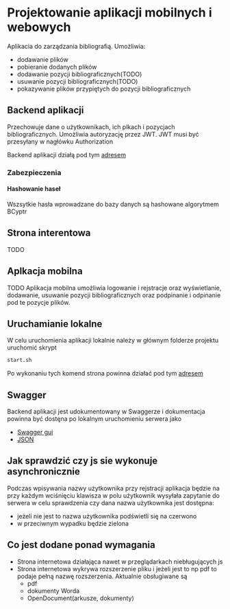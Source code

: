 # Projektowanie aplikacji mobilnych i webowych

Aplikacia do zarządzania bibliografią. Umożliwia:
- dodawanie plików 
- pobieranie dodanych plików
- dodawanie pozycji bibliograficznych(TODO)
- usuwanie pozycji bibliograficznych(TODO)
- pokazywanie plików przypiętych do pozycji bibliograficznych

## Backend aplikacji

Przechowuje dane o użytkownikach, ich plkach i pozycjach bibliograficznych. Umożliwia autoryzację
przez JWT. JWT musi być przesyłany w nagłówku Authorization

Backend aplikacji działą pod tym [adresem](https://ziemback.herokuapp.com)

### Zabezpieczenia
#### Hashowanie haseł
Wszsytkie hasła wprowadzane do bazy danych są hashowane algorytmem BCyptr

## Strona interentowa

TODO


## Aplkacja mobilna
TODO
Aplikacja mobilna umożliwia logowanie i rejstracje oraz wyświetlanie,
dodawanie, usuwanie pozycji bibliograficznych oraz podpinanie i odpinanie pod 
te pozycje plików.

## Uruchamianie lokalne

W celu uruchomienia aplikacji lokalnie należy w głównym folderze
projektu uruchomić skrypt

```bash
start.sh
```

Po wykonaniu tych komend strona powinna działać pod tym  [adresem](http://localhost:8080)

## Swagger

Backend aplikacji jest udokumentowany w Swaggerze i dokumentacja powinna być dostęna po lokalnym uruchomieniu serwera jako
- [Swagger gui](http://localhost:42069/swagger-ui.html)
- [JSON](http://localhost:42069/v2/api-docs)

## Jak sprawdzić czy js sie wykonuje asynchronicznie

Podczas wpisywania nazwy użytkownika przy rejstracji aplikacja będzie na przy każdym wciśnięciu klawisza w polu użytkownik wysyłała
zapytanie do serwera w celu sprawdzenia czy dana nazwa użytkownika jest dostępna:
- jeżeli nie jest to nazwa użytkownika podświetli się na czerwono
- w przeciwnym wypadku będzie zielona

## Co jest dodane ponad wymagania
- Strona internetowa działająca nawet w przeglądarkach niebługujących js
- Strona internetowa wykrywa rozszerzenie pliku i jeżeli jest to np pdf to podaje pełną nazwę rozszerzenia. 
Aktualnie obsługiwane są
   - pdf
   - dokumenty Worda
   - OpenDocument(arkusze, dokumenty)
   
  
